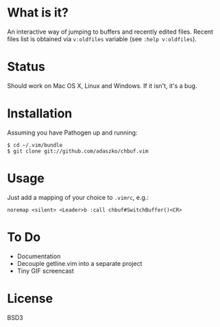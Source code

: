 # What is it?

An interactive way of jumping to buffers and recently edited files.  Recent
files list is obtained via `v:oldfiles` variable (see `:help v:oldfiles`).

# Status

Should work on Mac OS X, Linux and Windows.  If it isn't, it's a bug.

# Installation

Assuming you have Pathogen up and running:

    $ cd ~/.vim/bundle
    $ git clone git://github.com/adaszko/chbuf.vim

# Usage

Just add a mapping of your choice to `.vimrc`, e.g.:

    noremap <silent> <Leader>b :call chbuf#SwitchBuffer()<CR>

# To Do

 * Documentation
 * Decouple getline.vim into a separate project
 * Tiny GIF screencast

# License

BSD3
